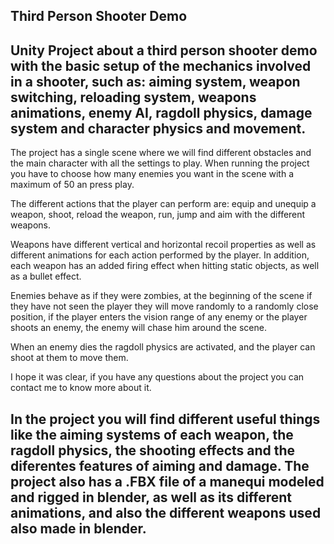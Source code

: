 Third Person Shooter Demo
--------------------------------------------------------
Unity Project about a third person shooter demo with the basic setup of the mechanics involved in a shooter, such as: aiming system, weapon switching, reloading system, weapons animations, enemy AI, ragdoll physics, damage system and character physics and movement.
--------------------------------------------------------
The project has a single scene where we will find different obstacles and the main character with all the settings to play. When running the project you have to choose how many enemies you want in the scene with a maximum of 50 an press play.

The different actions that the player can perform are: equip and unequip a weapon, shoot, reload the weapon, run, jump and aim with the different weapons.

Weapons have different vertical and horizontal recoil properties as well as different animations for each action performed by the player. In addition, each weapon has an added firing effect when hitting static objects, as well as a bullet effect.

Enemies behave as if they were zombies, at the beginning of the scene if they have not seen the player they will move randomly to a randomly close position, if the player enters the vision range of any enemy or the player shoots an enemy, the enemy will chase him around the scene.

When an enemy dies the ragdoll physics are activated, and the player can shoot at them to move them.

I hope it was clear, if you have any questions about the project you can contact me to know more about it.

In the project you will find different useful things like the aiming systems of each weapon, the ragdoll physics, the shooting effects and the diferentes features of aiming and damage. The project also has a .FBX file of a manequi modeled and rigged in blender, as well as its different animations, and also the different weapons used also made in blender.
--------------------------------------------------------
